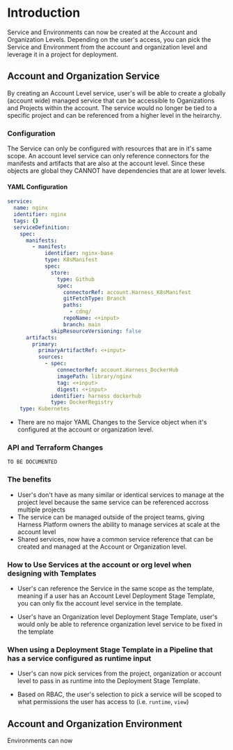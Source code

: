 # Introduction

Service and Environments can now be created at the Account and Organization Levels. Depending on the user's access, you can pick the Service and Environment from the account and organization level and leverage it in a project for deployment.  

## Account and Organization Service

By creating an Account Level service, user's will be able to create a globally (account wide) managed service that can be accessible to Oganizations and Projects within the account. The service would no longer be tied to a specific project and can be referenced from a higher level in the heirarchy.

### Configuration

The Service can only be configured with resources that are in it's same scope. An account level service can only reference connectors for the manifests and artifacts that are also at the account level. Since these objects are global they CANNOT have dependencies that are at lower levels.

#### YAML Configuration

```YAML
service:
  name: nginx
  identifier: nginx
  tags: {}
  serviceDefinition:
    spec:
      manifests:
        - manifest:
            identifier: nginx-base
            type: K8sManifest
            spec:
              store:
                type: Github
                spec:
                  connectorRef: account.Harness_K8sManifest
                  gitFetchType: Branch
                  paths:
                    - cdng/
                  repoName: <+input>
                  branch: main
              skipResourceVersioning: false
      artifacts:
        primary:
          primaryArtifactRef: <+input>
          sources:
            - spec:
                connectorRef: account.Harness_DockerHub
                imagePath: library/nginx
                tag: <+input>
                digest: <+input>
              identifier: harness dockerhub
              type: DockerRegistry
    type: Kubernetes
```

- There are no major YAML Changes to the Service object when it's configured at the account or organization level.

### API and Terraform Changes

```TEXT
TO BE DOCUMENTED
```

### The benefits

- User's don't have as many similar or identical services to manage at the project level because the same service can be referenced accross multiple projects
- The service can be managed outside of the project teams, giving Harness Platform owners the ability to manage services at scale at the account level
- Shared services, now have a common service reference that can be created and managed at the Account or Organization level. 


### How to Use Services at the account or org level when designing with Templates

- User's can reference the Service in the same scope as the template, meaning if a user has an Account Level Deployment Stage Template, you can only fix the account level service in the template.

- User's have an Organization level Deployment Stage Template, user's would only be able to reference organization level service to be fixed in the template

### When using a Deployment Stage Template in a Pipeline that has a service configured as runtime input

- User's can now pick services from the project, organization or account level to pass in as runtime into the Deployment Stage Template.

- Based on RBAC, the user's selection to pick a service will be scoped to what permissions the user has access to (i.e. `runtime`, `view`)

## Account and Organization Environment

Environments can now
